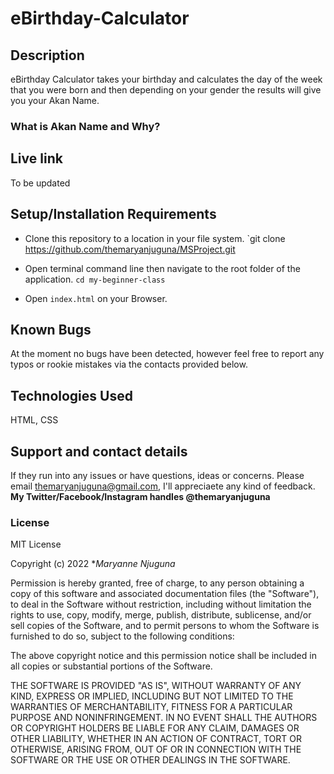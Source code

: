 # eBirthday-Calculator

## Description
eBirthday Calculator takes your birthday and calculates the day of the week that you were born and then depending on your gender the results will give you your Akan Name. 

### What is Akan Name and Why?

## Live link
To be updated

## Setup/Installation Requirements
- Clone this repository to a location in your file system. `git clone https://github.com/themaryanjuguna/MSProject.git

- Open terminal command line then navigate to the root folder of the application. `cd my-beginner-class`

- Open `index.html` on your Browser.


## Known Bugs
At the moment no bugs have been detected, however feel free to report any typos or rookie mistakes via the contacts provided below.


## Technologies Used
HTML, CSS 


## Support and contact details
If they run into any issues or have questions, ideas or concerns.  Please email themaryanjuguna@gmail.com, I'll appreciaete any kind of feedback. **My Twitter/Facebook/Instagram handles @themaryanjuguna**


### License
MIT License

Copyright (c) 2022 **Maryanne Njuguna*

Permission is hereby granted, free of charge, to any person obtaining a copy
of this software and associated documentation files (the "Software"), to deal
in the Software without restriction, including without limitation the rights
to use, copy, modify, merge, publish, distribute, sublicense, and/or sell
copies of the Software, and to permit persons to whom the Software is
furnished to do so, subject to the following conditions:

The above copyright notice and this permission notice shall be included in all
copies or substantial portions of the Software.

THE SOFTWARE IS PROVIDED "AS IS", WITHOUT WARRANTY OF ANY KIND, EXPRESS OR
IMPLIED, INCLUDING BUT NOT LIMITED TO THE WARRANTIES OF MERCHANTABILITY,
FITNESS FOR A PARTICULAR PURPOSE AND NONINFRINGEMENT. IN NO EVENT SHALL THE
AUTHORS OR COPYRIGHT HOLDERS BE LIABLE FOR ANY CLAIM, DAMAGES OR OTHER
LIABILITY, WHETHER IN AN ACTION OF CONTRACT, TORT OR OTHERWISE, ARISING FROM,
OUT OF OR IN CONNECTION WITH THE SOFTWARE OR THE USE OR OTHER DEALINGS IN THE
SOFTWARE.

